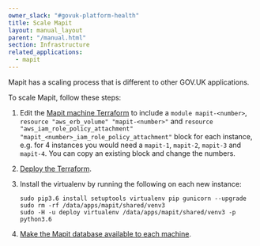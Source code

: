 ```yaml
---
owner_slack: "#govuk-platform-health"
title: Scale Mapit
layout: manual_layout
parent: "/manual.html"
section: Infrastructure
related_applications:
  - mapit
---
```


Mapit has a scaling process that is different to other GOV.UK applications.

To scale Mapit, follow these steps:

1. Edit the [Mapit machine Terraform](https://github.com/alphagov/govuk-aws/blob/a8217e42ee95b25da434fb27ab39788555a9448a/terraform/projects/app-mapit/main.tf#L157-L191) to include a `module mapit-<number>`, `resource "aws_erb_volume" "mapit-<number>"` and `resource "aws_iam_role_policy_attachment" "mapit_<number>_iam_role_policy_attachment"` block for each instance, e.g. for 4 instances you would need a `mapit-1`, `mapit-2`, `mapit-3` and `mapit-4`. You can copy an existing block and change the numbers.

1. [Deploy the Terraform](/manual/deploying-terraform.html).

1. Install the virtualenv by running the following on each new instance:

   ```
   sudo pip3.6 install setuptools virtualenv pip gunicorn --upgrade
   sudo rm -rf /data/apps/mapit/shared/venv3
   sudo -H -u deploy virtualenv /data/apps/mapit/shared/venv3 -p python3.6
   ```

1. [Make the Mapit database available to each machine](/manual/mapit-database-not-available.html).
